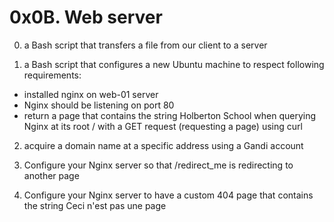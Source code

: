 # 0x0B. Web server

0. a Bash script that transfers a file from our client to a server

1. a Bash script that configures a new Ubuntu machine to respect following requirements:
* installed nginx on web-01 server
* Nginx should be listening on port 80
* return a page that contains the string Holberton School when querying Nginx at its root / with a GET request (requesting a page) using curl

2. acquire a domain name at a specific address using a Gandi account

3. Configure your Nginx server so that /redirect_me is redirecting to another page

4. Configure your Nginx server to have a custom 404 page that contains the string Ceci n'est pas une page
